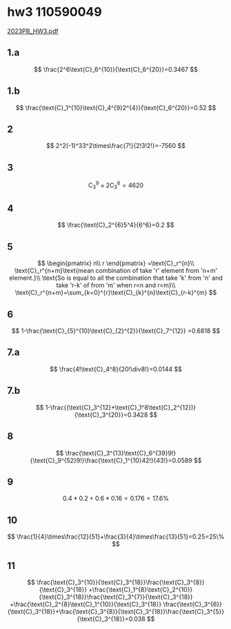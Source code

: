# hw3 110590049

[2023PB_HW3.pdf](../../assets/2023PB_HW3.pdf)

## 1.a

$$
\frac{2^6\text{C}_6^{10}}{\text{C}_6^{20}}=0.3467
$$

## 1.b

$$
\frac{\text{C}_1^{10}\text{C}_4^{9}2^{4}}{\text{C}_6^{20}}=0.52
$$

## 2

$$
2^2(-1)^33^2\times\frac{7!}{2!3!2!}=-7560
$$

## 3

$$
\text{C}_3^{9}\times2\text{C}_3^{6}=4620
$$

## 4

$$
\frac{\text{C}_2^{6}5^4}{6^6}=0.2
$$

## 5

$$
\begin{pmatrix}
n\\
r
\end{pmatrix} =\text{C}_r^{n}\\
\text{C}_r^{n+m}\text{mean combination of take 'r' element from 'n+m' element.}\\
\text{So is equal to all the combination that take 'k' from 'n' and take 'r-k' of from 'm' when r<n and r<m}\\
\text{C}_r^{n+m}=\sum_{k=0}^{r}\text{C}_{k}^{n}\text{C}_{r-k}^{m}
$$

## 6

$$
1-\frac{\text{C}_{5}^{10}\text{C}_{2}^{2}}{\text{C}_7^{12}}
=0.6818
$$

## 7.a

$$
\frac{4!\text{C}_4^8}{20!\div8!}=0.0144
$$

## 7.b

$$
1-\frac{(\text{C}_3^{12}+\text{C}_1^8\text{C}_2^{12})}{\text{C}_3^{20}}=0.3428
$$

## 8

$$
\frac{\text{C}_3^{13}\text{C}_6^{39}9!}{\text{C}_9^{52}9!}\frac{\text{C}_1^{10}42!}{43!}=0.0589
$$

## 9

$$
0.4*0.2+0.6*0.16=0.176=17.6\%
$$

## 10

$$
\frac{1}{4}\times\frac{12}{51}+\frac{3}{4}\times\frac{13}{51}=0.25=25\%
$$

## 11

$$
\frac{\text{C}_3^{10}}{\text{C}_3^{18}}\frac{\text{C}_3^{8}}{\text{C}_3^{18}}
+\frac{\text{C}_1^{8}\text{C}_2^{10}}{\text{C}_3^{18}}\frac{\text{C}_3^{7}}{\text{C}_3^{18}}
+\frac{\text{C}_2^{8}\text{C}_1^{10}}{\text{C}_3^{18}}
\frac{\text{C}_3^{6}}{\text{C}_3^{18}}+\frac{\text{C}_3^{8}}{\text{C}_3^{18}}\frac{\text{C}_3^{5}}{\text{C}_3^{18}}=0.038
$$